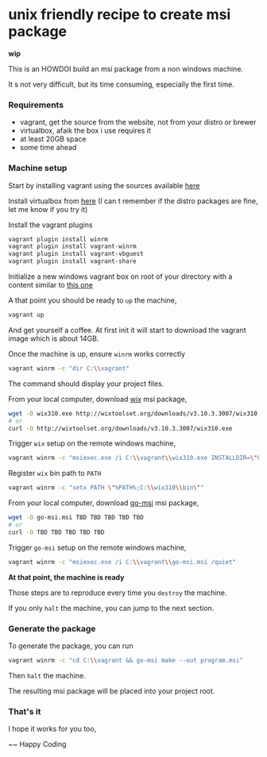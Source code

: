 # unix friendly recipe to create msi package

__wip__

This is an HOWDOI build an msi package from a non windows machine.

It s not very difficult, but its time consuming, especially the first time.

### Requirements

- vagrant, get the source from the website, not from your distro or brewer
- virtualbox, afaik the box i use requires it
- at least 20GB space
- some time ahead

### Machine setup

Start by installing vagrant using the sources available [here](https://www.vagrantup.com/downloads.html)

Install virtualbox from [here](https://www.virtualbox.org/wiki/Linux_Downloads) (I can t remember if the distro packages are fine, let me know if you try it)

Install the vagrant plugins

```sh
vagrant plugin install winrm
vagrant plugin install vagrant-winrm
vagrant plugin install vagrant-vbguest
vagrant plugin install vagrant-share
```

Initialize a new windows vagrant box on root of your directory with a content similar to [this one](https://github.com/mh-cbon/go-msi/blob/master/Vagrantfile)

A that point you should be ready to `up` the machine,

```sh
vagrant up
```

And get yourself a coffee. At first init it will start to download the vagrant image which is about 14GB.

Once the machine is up, ensure `winrm` works correctly

```sh
vagrant winrm -c "dir C:\\vagrant"
```

The command should display your project files.


From your local computer, download [wix](http://wixtoolset.org/releases/v3-10-3-3007/) msi package,

```sh
wget -O wix310.exe http://wixtoolset.org/downloads/v3.10.3.3007/wix310.exe
# or
curl -O http://wixtoolset.org/downloads/v3.10.3.3007/wix310.exe
```

Trigger `wix` setup on the remote windows machine,

```sh
vagrant winrm -c "msiexec.exe /i C:\\vagrant\\wix310.exe INSTALLDIR=\"C:\\wix310\" /quiet"
```

Register `wix` bin path to `PATH`

```sh
vagrant winrm -c "setx PATH \"%PATH%;C:\\wix310\\bin\""
```


From your local computer, download [go-msi](TBD) msi package,

```sh
wget -O go-msi.msi TBD TBD TBD TBD TBD
# or
curl -O TBD TBD TBD TBD TBD
```

Trigger `go-msi` setup on the remote windows machine,

```sh
vagrant winrm -c "msiexec.exe /i C:\\vagrant\\go-msi.msi /quiet"
```

__At that point, the machine is ready__

Those steps are to reproduce every time you `destroy` the machine.

If you only `halt` the machine, you can jump to the next section.

### Generate the package

To generate the package, you can run

```sh
vagrant winrm -c "cd C:\\vagrant && go-msi make --out program.msi"
```

Then `halt` the machine.

The resulting msi package will be placed into your project root.

### That's it

I hope it works for you too,

~~ Happy Coding
